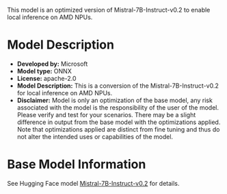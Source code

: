 This model is an optimized version of Mistral-7B-Instruct-v0.2 to enable local inference on AMD NPUs.

# Model Description
- **Developed by:** Microsoft
- **Model type:** ONNX
- **License:** apache-2.0
- **Model Description:** This is a conversion of the Mistral-7B-Instruct-v0.2 for local inference on AMD NPUs.
- **Disclaimer:** Model is only an optimization of the base model, any risk associated with the model is the responsibility of the user of the model. Please verify and test for your scenarios. There may be a slight difference in output from the base model with the optimizations applied. Note that optimizations applied are distinct from fine tuning and thus do not alter the intended uses or capabilities of the model.

# Base Model Information
See Hugging Face model [Mistral-7B-Instruct-v0.2](https://huggingface.co/mistralai/Mistral-7B-Instruct-v0.2) for details.
